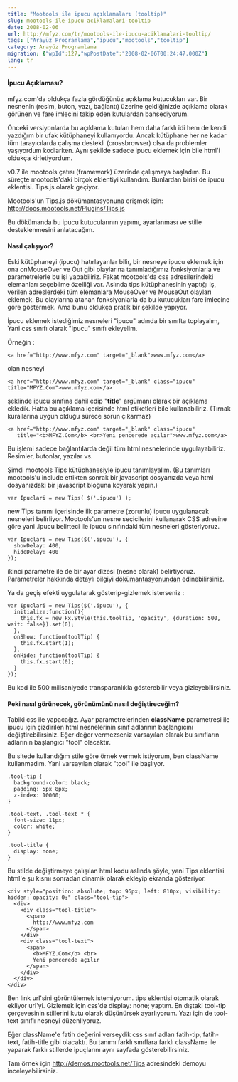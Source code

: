 ```yaml
---
title: "Mootools ile ipucu açıklamaları (tooltip)"
slug: mootools-ile-ipucu-aciklamalari-tooltip
date: 2008-02-06
url: http://mfyz.com/tr/mootools-ile-ipucu-aciklamalari-tooltip/
tags: ["Arayüz Programlama","ipucu","mootools","tooltip"]
category: Arayüz Programlama
migration: {"wpId":127,"wpPostDate":"2008-02-06T00:24:47.000Z"}
lang: tr
---
```


#### İpucu Açıklaması?

mfyz.com'da oldukça fazla gördüğünüz açıklama kutucukları var. Bir nesnenin (resim, buton, yazı, bağlantı) üzerine geldiğinizde açıklama olarak görünen ve fare imlecini takip eden kutulardan bahsediyorum.

Önceki versiyonlarda bu açıklama kutuları hem daha farklı idi hem de kendi yazdığım bir ufak kütüphaneyi kullanıyordu. Ancak kütüphane her ne kadar tüm tarayıcılarda çalışma destekli (crossbrowser) olsa da problemler yaşıyordum kodlarken. Aynı şekilde sadece ipucu eklemek için bile html'i oldukça kirletiyordum.

v0.7 ile mootools çatısı (framework) üzerinde çalışmaya başladım. Bu süreçte mootools'daki birçok eklentiyi kullandım. Bunlardan birisi de ipucu eklentisi. Tips.js olarak geçiyor.

Mootools'un Tips.js dökümantasyonuna erişmek için: http://docs.mootools.net/Plugins/Tips.js

Bu dökümanda bu ipucu kutucularının yapımı, ayarlanması ve stille desteklenmesini anlatacağım.

#### Nasıl çalışıyor?

Eski kütüphaneyi (ipucu) hatırlayanlar bilir, bir nesneye ipucu eklemek için ona onMouseOver ve Out gibi olaylarına tanımladığımız fonksiyonlarla ve parametrelerle bu işi yapabiliriz. Fakat mootools'da css adresilerindeki elemanları seçebilme özelliği var. Aslında tips kütüphanesinin yaptığı iş, verilen adreslerdeki tüm elemanlara MouseOver ve MouseOut olayları eklemek. Bu olaylarına atanan fonksiyonlarla da bu kutucukları fare imlecine göre göstermek. Ama bunu oldukça pratik bir şekilde yapıyor.

İpucu eklemek istediğimiz nesneleri "ipucu" adında bir sınıfta toplayalım, Yani css sınıfı olarak "ipucu" sınıfı ekleyelim.

Örneğin :

```
<a href="http://www.mfyz.com" target="_blank">www.mfyz.com</a>

```
olan nesneyi

```
<a href="http://www.mfyz.com" target="_blank" class="ipucu" title="MFYZ.Com">www.mfyz.com</a>

```

şeklinde ipucu sınıfına dahil edip "<b>title</b>" argümanı olarak bir açıklama ekledik. Hatta bu açıklama içerisinde html etiketleri bile kullanabiliriz. (Tırnak kurallarına uygun olduğu sürece sorun çıkarmaz)

```
<a href="http://www.mfyz.com" target="_blank" class="ipucu"
   title="<b>MFYZ.Com</b> <br>Yeni pencerede açılır">www.mfyz.com</a>

```

Bu işlemi sadece bağlantılarda değil tüm html nesnelerinde uygulayabiliriz. Resimler, butonlar, yazılar vs.

Şimdi mootools Tips kütüphanesiyle ipucu tanımlayalım. (Bu tanımları mootools'u include ettikten sonrak bir javascript dosyanızda veya html dosyanızdaki bir javascript bloğuna koyarak yapın.)

```
var Ipuclari = new Tips( $('.ipucu') );

```

new Tips tanımı içerisinde ilk parametre (zorunlu) ipucu uygulanacak nesneleri belirliyor. Mootools'un nesne seçicilerini kullanarak CSS adresine göre yani .ipucu belirteci ile ipucu sınıfındaki tüm nesneleri gösteriyoruz.

```
var Ipuclari = new Tips($('.ipucu'), {
  showDelay: 400,
  hideDelay: 400
});

```

ikinci parametre ile de bir ayar dizesi (nesne olarak) belirtiyoruz. Parametreler hakkında detaylı bilgiyi [dökümantasyonundan]("http://docs.mootools.net/Plugins/Tips.js") edinebilirsiniz.

Ya da geçiş efekti uygulatarak gösterip-gizlemek isterseniz :

```
var Ipuclari = new Tips($('.ipucu'), {
  initialize:function(){
    this.fx = new Fx.Style(this.toolTip, 'opacity', {duration: 500, wait: false}).set(0);
  },
  onShow: function(toolTip) {
    this.fx.start(1);
  },
  onHide: function(toolTip) {
    this.fx.start(0);
  }
});

```

Bu kod ile 500 milisaniyede transparanlıkla gösterebilir veya gizleyebilirsiniz.

#### Peki nasıl görünecek, görünümünü nasıl değiştireceğim?

Tabiki css ile yapacağız. Ayar parametrelerinden **className** parametresi ile ipucu için çizdirilen html nesnelerinin sınıf adlarının başlangıcını değiştirebilirsiniz. Eğer değer vermezseniz varsayılan olarak bu sınıfların adlarının başlangıcı "tool" olacaktır.

Bu sitede kullandığım stile göre örnek vermek istiyorum, ben className kullanmadım. Yani varsayılan olarak "tool" ile başlıyor.

```
.tool-tip {
  background-color: black;
  padding: 5px 8px;
  z-index: 10000;
}

.tool-text, .tool-text * {
  font-size: 11px;
  color: white;
}

.tool-title {
  display: none;
}

```

Bu stilde değiştirmeye çalışılan html kodu aslında şöyle, yani Tips eklentisi html'e şu kısmı sonradan dinamik olarak ekleyip ekranda gösteriyor.

```
<div style="position: absolute; top: 96px; left: 810px; visibility: hidden; opacity: 0;" class="tool-tip">
  <div>
    <div class="tool-title">
      <span>
        http://www.mfyz.com
      </span>
    </div>
    <div class="tool-text">
      <span>
        <b>MFYZ.Com</b> <br>
        Yeni pencerede açılır
      </span>
    </div>
  </div>
</div>

```

Ben link url'sini görüntülemek istemiyorum. tips eklentisi otomatik olarak ekliyor url'yi. Gizlemek için css'de display: none; yaptım. En dıştaki tool-tip çerçevesinin stillerini kutu olarak düşünürsek ayarlıyorum. Yazı için de tool-text sınıflı nesneyi düzenliyoruz.

Eğer className'e fatih değerini verseydik css sınıf adları fatih-tip, fatih-text, fatih-title gibi olacaktı. Bu tanımı farklı sınıflara farklı className ile yaparak farklı stillerde ipuçlarını aynı sayfada gösterebilirsiniz.

Tam örnek için http://demos.mootools.net/Tips adresindeki demoyu inceleyebilirsiniz.